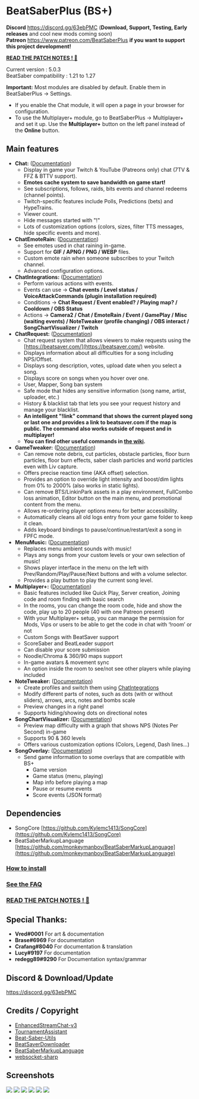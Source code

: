 # BeatSaberPlus (BS+)

**Discord** https://discord.gg/63ebPMC (**Download, Support, Testing, Early releases** and cool new mods coming soon)  
**Patreon** https://www.patreon.com/BeatSaberPlus **if you want to support this project development!**  

**[READ THE PATCH NOTES ! 🥖](https://github.com/hardcpp/BeatSaberPlus/wiki/%5BEN%5D-Patchnotes)**

Current version : 5.0.3  
BeatSaber compatibility : 1.21 to 1.27

**Important:** Most modules are disabled by default. Enable them in BeatSaberPlus -> Settings.  
*   If you enable the Chat module, it will open a page in your browser for configuration.
*   To use the Multiplayer+ module, go to BeatSaberPlus -> Multiplayer+ and set it up. Use the **Multiplayer+** button on the left panel instead of the **Online** button.  

## Main features

- **Chat:** ([Documentation](https://github.com/hardcpp/BeatSaberPlus/wiki#chat))
	- Display in game your Twitch & YouTube (Patreons only) chat (7TV & FFZ & BTTV support).
	- **Emotes cache system to save bandwidth on game start!** 
	- See subscriptions, follows, raids, bits events and channel redeems (channel points).
	- Twitch-specific features include Polls, Predictions (bets) and HypeTrains.
	- Viewer count.
	- Hide messages started with "!"
	- Lots of customization options (colors, sizes, filter TTS messages, hide specific events and more).
- **ChatEmoteRain:** ([Documentation](https://github.com/hardcpp/BeatSaberPlus/wiki#chat-emote-rain))
    - See emotes used in chat raining in-game.
    - Support for **GIF / APNG / PNG / WEBP** files.
    - Custom emote rain when someone subscribes to your Twitch channel.
    - Advanced configuration options.
- **ChatIntegrations:** ([Documentation](https://github.com/hardcpp/BeatSaberPlus/wiki#chat-integrations))
    - Perform various actions with events.
    - Events can use -> **Chat events / Level status / VoiceAttackCommands (plugin installation required)**
    - Conditions -> **Chat Request / Event enabled? / Playing map? / Cooldown / OBS Status**
    - Actions -> **Camera2 / Chat / EmoteRain / Event / GamePlay / Misc (waiting events) / NoteTweaker (profile changing) / OBS interact /   SongChartVisualizer / Twitch**
- **ChatRequest:** ([Documentation](https://github.com/hardcpp/BeatSaberPlus/wiki#chat-request))
    - Chat request system that allows viewers to make requests using the [https://beatsaver.com/](https://beatsaver.com/) website.
    - Displays information about all difficulties for a song including NPS/Offset.
    - Displays song description, votes, upload date when you select a song.
    - Displays score on songs when you hover over one.
    - User, Mapper, Song ban system
    - Safe mode that hides any sensitive information (song name, artist, uploader, etc.)
    - History & blacklist tab that lets you see your request history and manage your blacklist.
    - **An intelligent "!link" command that shows the current played song or last one and provides a link to beatsaver.com if the map is public. The command also works outside of request and in multiplayer!**
    - **You can find other useful commands in [the wiki](https://github.com/hardcpp/BeatSaberPlus/wiki/%5BEN%5D-Chat-Request#4---chat-commands).**
- **GameTweaker:** ([Documentation](https://github.com/hardcpp/BeatSaberPlus/wiki#game-tweaker))  
    - Can remove note debris, cut particles, obstacle particles, floor burn particles, floor burn effects, saber clash particles and world particles even with Liv capture.
    - Offers precise reaction time (AKA offset) selection.
    - Provides an option to override light intensity and boost/dim lights from 0% to 2000% (also works in static lights).
    - Can remove BTS/LinkinPark assets in a play environment, FullCombo loss animation, Editor button on the main menu, and promotional content from the menu.
    - Allows re-ordering player options menu for better accessibility.
    - Automatically cleans all old logs entry from your game folder to keep it clean.
    - Adds keyboard bindings to pause/continue/restart/exit a song in FPFC mode.
- **MenuMusic:** ([Documentation](https://github.com/hardcpp/BeatSaberPlus/wiki#menu-music))
    - Replaces menu ambient sounds with music!
    - Plays any songs from your custom levels or your own selection of music!
    - Shows player interface in the menu on the left with Prev/Random/Play/Pause/Next buttons and with a volume selector.
    - Provides a play button to play the current song level.
- **Multiplayer+:** ([Documentation](https://github.com/hardcpp/BeatSaberPlus/wiki#multiplayer-plus))  
	- Basic features included like Quick Play, Server creation, Joining code and room finding with basic search
	- In the rooms, you can change the room code, hide and show the code, play up to 20 people (40 with one Patreon present)
	- With your Multiplayer+ setup, you can manage the permission for Mods, Vips or users to be able to get the code in chat with ‘!room’ or not
	- Custom Songs with BeatSaver support
	- ScoreSaber and BeatLeader support
	- Can disable your score submission
	- Noodle/Chroma & 360/90 maps support
	- In-game avatars & movement sync
	- An option inside the room to see/not see other players while playing included
- **NoteTweaker:** ([Documentation](https://github.com/hardcpp/BeatSaberPlus/wiki#note-tweaker))
    - Create profiles and switch them using [ChatIntegrations](https://github.com/hardcpp/BeatSaberPlus/wiki#chat-integrations)
    - Modify different parts of notes, such as dots (with or without sliders), arrows, arcs, notes and bombs scale
    - Preview changes in a right panel
    - Supports hiding/showing dots on directional notes
- **SongChartVisualizer:** ([Documentation](https://github.com/hardcpp/BeatSaberPlus/wiki#song-chart-visualizer))
    - Preview map difficulty with a graph that shows NPS (Notes Per Second) in-game
    - Supports 90 & 360 levels
    - Offers various customization options (Colors, Legend, Dash lines...)
 - **SongOverlay:** ([Documentation](https://github.com/hardcpp/BeatSaberPlus/wiki#song-overlay))
	 - Send game information to some overlays that are compatible with BS+
	 	- Game version
		- Game status (menu, playing)
		- Map info before playing a map
		- Pause or resume events
		- Score events (JSON format)


## **Dependencies**

- SongCore [https://github.com/Kylemc1413/SongCore](https://github.com/Kylemc1413/SongCore)
- BeatSaberMarkupLanguage [https://github.com/monkeymanboy/BeatSaberMarkupLanguage](https://github.com/monkeymanboy/BeatSaberMarkupLanguage)


### **[How to install](https://github.com/hardcpp/BeatSaberPlus/wiki#2---How-to-Install)**

### **[See the FAQ](https://github.com/hardcpp/BeatSaberPlus/wiki/%5BEN%5D-FAQ)**

### **[READ THE PATCH NOTES ! 🥖](https://github.com/hardcpp/BeatSaberPlus/wiki/%5BEN%5D-Patchnotes)**

## **Special Thanks**:
- **Vred#0001** For art & documentation
- **Brase#6969** For documentation
- **Crafang#8040** For documentation & translation
- **Lucy#9197** For documentation
- **redegg89#9290** For Documentation syntax/grammar

## **Discord & Download/Update**
https://discord.gg/63ebPMC 

## **Credits / Copyright**
* [EnhancedStreamChat-v3](https://github.com/brian91292/EnhancedStreamChat-v3)
* [TournamentAssistant](https://github.com/MatrikMoon/TournamentAssistant)
* [Beat-Saber-Utils](https://github.com/Kylemc1413/Beat-Saber-Utils)
* [BeatSaverDownloader](https://github.com/Kylemc1413/BeatSaverDownloader)
* [BeatSaberMarkupLanguage](https://github.com/monkeymanboy/BeatSaberMarkupLanguage)
* [websocket-sharp](https://github.com/sta/websocket-sharp)

## **Screenshots**
![](https://puu.sh/GO6tf/81ff167aab.png)
![](https://puu.sh/GKKJJ/7a481941c5.png)
![](https://puu.sh/GKPcD/ecee2e5d86.png)
![](https://puu.sh/GH9Rn/d9d4966a04.png)
![](https://puu.sh/GH9RA/f6dc522cd1.png)
![](https://puu.sh/GL7BX/0e5f12cfce.jpg)
